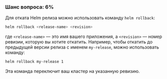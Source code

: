 ### Шанс вопроса: 6%

Для отката Helm релиза можно использовать команду `helm rollback`:

```sh
helm rollback <release-name> <revision>
```

где `<release-name>` — это имя вашего приложения, а `<revision>` — номер ревизии, которую вы хотите откатить. Например, чтобы откатить до предыдущей версии релиза с именем `my-release`, можно использовать команду:

```sh
helm rollback my-release 1
```

Эта команда переключит ваш кластер на указанную ревизию.